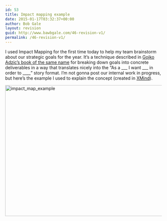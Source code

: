 ```yaml
---
id: 53
title: Impact mapping example
date: 2015-01-17T03:32:37+00:00
author: Bob Gale
layout: revision
guid: http://www.bawbgale.com/46-revision-v1/
permalink: /46-revision-v1/
---
```

I used Impact Mapping for the first time today to help my team brainstorm about our strategic goals for the year. It’s a technique described in [Gojko Adzic&#8217;s book of the same name](http://impactmapping.org/book.php) for breaking down goals into concrete deliverables in a way that translates nicely into the “As a \___ I want \___ in order to \____” story format. I’m not gonna post our internal work in progress, but here’s the example I used to explain the concept (created in [XMind](http://www.xmind.net)).

[<img class="alignnone wp-image-49 size-full" src="http://www.bawbgale.com/wp-content/uploads/2015/01/impact_map_example.png" alt="impact_map_example" width="743" height="421" srcset="https://www.bawbgale.com/wp-content/uploads/2015/01/impact_map_example.png 743w, https://www.bawbgale.com/wp-content/uploads/2015/01/impact_map_example-300x170.png 300w" sizes="(max-width: 743px) 100vw, 743px" />](http://www.bawbgale.com/wp-content/uploads/2015/01/impact_map_example.png)